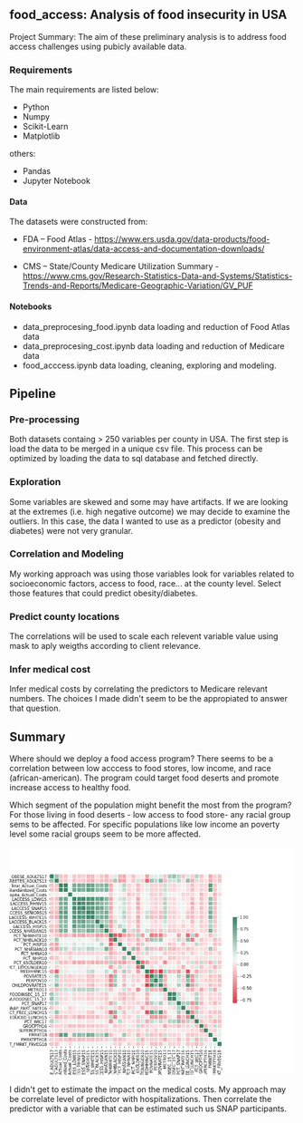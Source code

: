 ## food_access: Analysis of food insecurity in USA

Project Summary: The aim of these preliminary analysis is to address food access challenges using pubicly available data. 

### Requirements
The main requirements are listed below:

- Python 
- Numpy
- Scikit-Learn
- Matplotlib

others:
- Pandas
- Jupyter Notebook

#### Data

The datasets were constructed from:

- FDA – Food Atlas - https://www.ers.usda.gov/data-products/food-environment-atlas/data-access-and-documentation-downloads/

- CMS – State/County Medicare Utilization Summary - https://www.cms.gov/Research-Statistics-Data-and-Systems/Statistics-Trends-and-Reports/Medicare-Geographic-Variation/GV_PUF 

 
#### Notebooks

- data_preprocesing_food.ipynb data loading and reduction of Food Atlas data
- data_preprocesing_cost.ipynb data loading and reduction of Medicare data
- food_acccess.ipynb data loading, cleaning, exploring and modeling.

## Pipeline
### Pre-processing 
Both datasets containg > 250 variables per county in USA. The first step is load the data to be merged in a unique csv file. This process can be optimized by loading the data to sql database and fetched directly. 
### Exploration
Some variables are skewed and some may have artifacts. If we are looking at the extremes (i.e. high negative outcome) we may decide to examine the outliers. 
In this case, the data I wanted to use as a predictor (obesity and diabetes) were not very granular. 
### Correlation and Modeling
My working approach was using those variables look for variables related to socioeconomic factors, access to food, race... at the county level. 
Select those features that could predict obesity/diabetes. 
### Predict county locations 
The correlations will be used to scale each relevent variable value using mask to aply weigths according to client relevance.
### Infer medical cost
Infer medical costs by correlating the predictors to Medicare relevant numbers. The choices I made didn't seem to be the appropiated to answer that question. 

## Summary 
Where should we deploy a food access program?
There seems to be a correlation between low acccess to food stores, low income, and race (african-american). The program could target food deserts and promote increase access to healthy food.

Which segment of the population might benefit the most from the program?
For those living in food deserts - low access to food store- any racial group sems to be affected.
For specific populations like low income an poverty level some racial groups seem to be more affected. 

![](assets/correlationCount.png)

I didn't get to estimate the impact on the medical costs. My approach may be correlate level of predictor with hospitalizations. Then correlate the predictor with a variable that can be estimated such us SNAP participants. 


